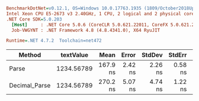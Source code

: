 ``` ini

BenchmarkDotNet=v0.12.1, OS=Windows 10.0.17763.1935 (1809/October2018Update/Redstone5)
Intel Xeon CPU E5-2673 v3 2.40GHz, 1 CPU, 2 logical and 2 physical cores
.NET Core SDK=5.0.203
  [Host]     : .NET Core 5.0.6 (CoreCLR 5.0.621.22011, CoreFX 5.0.621.22011), X64 RyuJIT
  Job-VWGYNT : .NET Framework 4.8 (4.8.4341.0), X64 RyuJIT

Runtime=.NET 4.7.2  Toolchain=net472  

```
|        Method |  textValue |     Mean |   Error |  StdDev |  StdErr |      Min |      Max |   Median | Ratio | MannWhitney(5%) | RatioSD |
|-------------- |----------- |---------:|--------:|--------:|--------:|---------:|---------:|---------:|------:|---------------- |--------:|
|         Parse | 1234.56789 | 167.9 ns | 2.42 ns | 2.26 ns | 0.58 ns | 163.9 ns | 171.0 ns | 168.8 ns |  1.00 |            Base |    0.00 |
| Decimal_Parse | 1234.56789 | 270.2 ns | 5.07 ns | 4.74 ns | 1.22 ns | 263.5 ns | 279.8 ns | 270.5 ns |  1.61 |          Slower |    0.04 |
